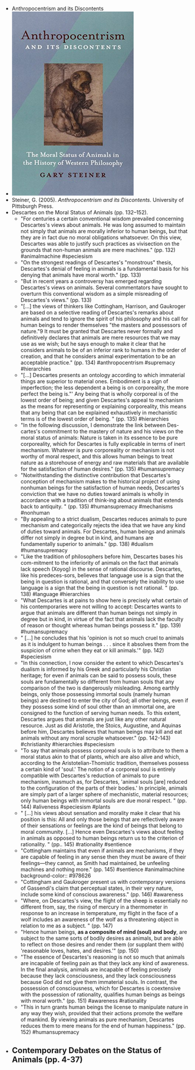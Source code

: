 - Anthropocentrism and its Discontents
- ![an.jpeg](../assets/an_1664925803416_0.jpeg)
- Steiner, G. (2005). *Anthropocentrism and its Discontents*. University of Pittsburgh Press.
- Descartes on the Moral Status of Animals (pp. 132–152).
	- "For centuries a certain conventional wisdom prevailed concerning Descartes's views about animals. He was long assumed to maintain not simply that animals are morally inferior to human beings, but that they are in fact due no moral obligations whatsoever. On this view, Descartes was able to justify such practices as vivisection on the grounds that non-human animals are mere machines." (pp. 132) #animalmachine #speciesism
	- "On the strongest readings of Descartes's "monstrous" thesis, Descartes's denial of feeling in animals is a fundamental basis for his denying that animals have moral worth." (pp. 133)
	- "But in recent years a controversy has emerged regarding Descartes's views on animals. Several commentators have sought to overturn this conventional wisdom as a simple misreading of Descartes's views." (pp. 133)
	- "[...] the views of thinkers like Cottingham, Harrison, and Gaukroger are based on a selective reading of Descartes's remarks about animals and tend to ignore the spirit of his philosophy and his call for human beings to render themselves "the masters and possessors of nature."9 It must be granted that Descartes never formally and definitively declares that animals are mere resources that we may use as we wish; but he says enough to make it clear that he considers animals to be of an inferior rank to humans in the order of creation, and that he considers animal experimentation to be an acceptable practice." (pp. 134) #anthropocentrism #supremacy #hierarchies
	- "[...]  Descartes presents an ontology according to which immaterial things are superior to material ones. Embodiment is a sign of imperfection; the less dependent a being is on corporeality, the more perfect the being is."' Any being that is wholly corporeal is of the lowest order of being; and given Descartes's appeal to mechanism as the means for representing or explaining corporeality, this means that any being that can be explained exhaustively in mechanistic terms is of the lowest order of being. " (pp. 135) #hierarchies
	- "In the following discussion, I demonstrate the link between Des-cartes's commitment to the mastery of nature and his views on the moral status of animals: Nature is taken in its essence to be pure corporeality, which for Descartes is fully explicable in terms of inert mechanism. Whatever is pure corporeality or mechanism is not worthy of moral respect, and this allows human beings to treat nature as a storehouse of energy and raw materials that are available for the satisfaction of human desires." (pp. 135) #humansupremacy
	- "Notwithstanding the distinctive contribution that Descartes's conception of mechanism makes to the historical project of using nonhuman beings for the satisfaction of human needs, Descartes's conviction that we have no duties toward animals is wholly in accordance with a tradition of think-ing about animals that extends back to antiquity. " (pp. 135) #humansupremacy #mechanisms #nonhuman
	- "By appealing to a strict dualism, Descartes reduces animals to pure mechanism and categorically rejects the idea that we have any kind of duties toward animals. For Descartes, human beings and animals differ not simply in degree but in kind, and humans are fundamentally superior to animals." (pp. 138) #dualism #humansupremacy
	- "Like the tradition of philosophers before him, Descartes bases his com-mitment to the inferiority of animals on the fact that animals lack speech (Xoyog) in the sense of rational discourse. Descartes, like his predeces-sors, believes that language use is a sign that the being in question is rational, and that conversely the inability to use language is a sign that the being in question is not rational. " (pp. 138) #language #hierarchies
	- "What Descartes is at pains to show here is precisely what certain of his contemporaries were not willing to accept: Descartes wants to argue that animals are different than human beings not simply in degree but in kind, in virtue of the fact that animals lack the faculty of reason or thought whereas human beings possess it." (pp. 139) #humansupremacy
	- " [...] he concludes that his 'opinion is not so much cruel to animals as it is indulgent to human beings . . . since it absolves them from the suspicion of crime when they eat or kill animals.'" (pp. 142) #speciesism
	- "In this connection, I now consider the extent to which Descartes's dualism is informed by his Greek and particularly his Christian heritage; for even if animals can be said to possess souls, these souls are fundamentally so different from human souls that any comparison of the two is dangerously misleading. Among earthly beings, only those possessing immortal souls (namely human beings) are destined to enter the city of God; all other beings, even if they possess some kind of soul other than an immortal one, are consigned to the function of serving human needs. To this extent, Descartes argues that animals are just like any other natural resource. Just as did Aristotle, the Stoics, Augustine, and Aquinas before him, Descartes believes that human beings may kill and eat animals without any moral scruple whatsoever." (pp. 142-143) #christianity #hierarchies #speciesism
	- "To say that animals possess corporeal souls is to attribute to them a moral status akin to that of plants, which are also alive and which, according to the Aristotelian-Thomistic tradition, themselves possess a certain kind of 'soul.' The notion of a corporeal soul is entirely compatible with Descartes's reduction of animals to pure mechanism, inasmuch as, for Descartes, 'animal souls [are] reduced to the configuration of the parts of their bodies.' In principle, animals are simply part of a larger sphere of mechanistic, material resources; only human beings with immortal souls are due moral respect. " (pp. 144) #aliveness #speciesism #plants
	- " [...] his views about sensation and morality make it clear that his position is this: All and only those beings that are reflectively aware of their sensations or feelings are the kind of beings that belong to moral community. [...] Hence even Descartes's views about feeling in animals as opposed to human beings return us to the criterion of rationality. " (pp.. 145) #rationality #sentience
	- "Cottingham maintains that even if animals are mechanisms, if they are capable of feeling in any sense then they must be aware of their feelings—they cannot, as Smith had maintained, be unfeeling machines and nothing more." (pp. 145) #sentience #animalmachine
	  background-color:: #978626
	- "Cottingham and Gaukroger present us with contemporary versions of Gassendi's claim that perceptual states, in their very nature, include some kind of conscious awareness." (pp. 146) #awareness
	- "Where, on Descartes's view, the flight of the sheep is essentially no different from, say, the rising of mercury in a thermometer in response to an increase in temperature, my flight in the face of a wolf includes an awareness of the wolf as a threatening object in relation to me as a subject. " (pp. 147)
	- "Hence human beings, __as a composite of mind (soul) and body__, are subject to the same sorts of bodily desires as animals, but are able to reflect on those desires and render them (or supplant them with) 'reasonable loves, hates, and desires.'" (pp. 150)
	- "The essence of Descartes's reasoning is not so much that animals are incapable of feeling pain as that they lack any kind of awareness. In the final analysis, animals are incapable of feeling precisely because they lack consciousness, and they lack consciousness because God did not give them immaterial souls. In contrast, the possession of consciousness, which for Descartes is coextensive with the possession of rationality, qualifies human beings as beings with moral worth." (pp. 151) #awareness #rationality
	- "This in turn grants human beings the license to manipulate nature in any way they wish, provided that their actions promote the welfare of mankind. By viewing animals as pure mechanism, Descartes reduces them to mere means for the end of human happiness." (pp. 152) #humansupremacy
- Contemporary Debates on the Status of Animals (pp. 4-37)
	-
